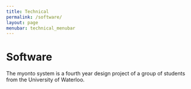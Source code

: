 ```yaml
---
title: Technical
permalink: /software/
layout: page
menubar: technical_menubar
---
```

<h1>Software</h1>
The myonto system is a fourth year design project of a group of students from the University of Waterloo.
